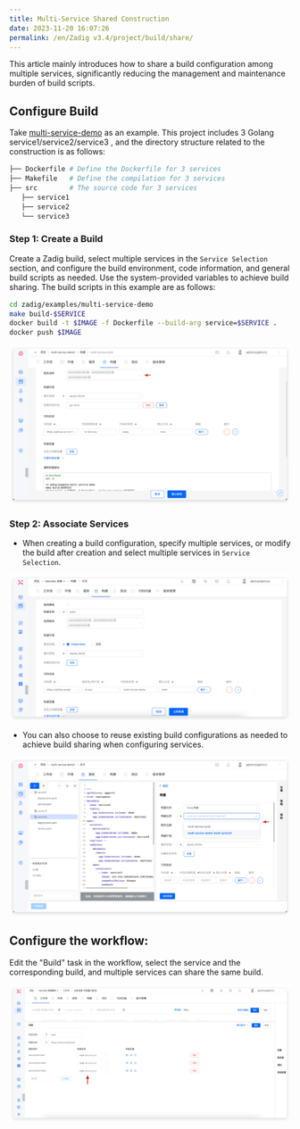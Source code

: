 ```yaml
---
title: Multi-Service Shared Construction
date: 2023-11-20 16:07:26
permalink: /en/Zadig v3.4/project/build/share/
---
```


This article mainly introduces how to share a build configuration among multiple services, significantly reducing the management and maintenance burden of build scripts.

## Configure Build

Take [multi-service-demo](https://github.com/koderover/zadig/tree/main/examples/multi-service-demo) as an example. This project includes 3 Golang service1/service2/service3 , and the directory structure related to the construction is as follows:

``` bash
├── Dockerfile # Define the Dockerfile for 3 services
├── Makefile   # Define the compilation for 3 services
├── src        # The source code for 3 services
   ├── service1
   ├── service2
   └── service3
```

### Step 1: Create a Build
Create a Zadig build, select multiple services in the `Service Selection` section, and configure the build environment, code information, and general build scripts as needed. Use the system-provided variables to achieve build sharing. The build scripts in this example are as follows:

```bash
cd zadig/examples/multi-service-demo
make build-$SERVICE
docker build -t $IMAGE -f Dockerfile --build-arg service=$SERVICE .
docker push $IMAGE
```

![Shared build](../../../_images/share_build_config.png)

### Step 2: Associate Services

- When creating a build configuration, specify multiple services, or modify the build after creation and select multiple services in `Service Selection`.

![Use shared build](../../../_images/how_to_use_share_build_config_220.png)

- You can also choose to reuse existing build configurations as needed to achieve build sharing when configuring services.

![Reuse existing build when creating a new service](../../../_images/share_build_when_create_service.png)


## Configure the workflow:

Edit the "Build" task in the workflow, select the service and the corresponding build, and multiple services can share the same build.

![Configure workflow](../../../_images/share_build_workflow_config.png)